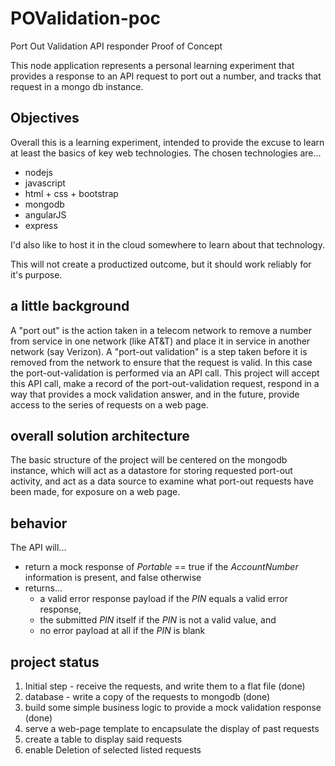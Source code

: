 # POValidation-poc
Port Out Validation API responder Proof of Concept

This node application represents a personal learning experiment that provides a response to an API request to port out a number, and tracks that request in a mongo db instance.

## Objectives

Overall this is a learning experiment, intended to provide the excuse to learn at least the basics of key web technologies.  The chosen technologies are...
* nodejs
* javascript
* html + css + bootstrap
* mongodb
* angularJS
* express

I'd also like to host it in the cloud somewhere to learn about that technology.

This will not create a productized outcome, but it should work reliably for it's purpose.   

## a little background

A "port out" is the action taken in a telecom network to remove a number from service in one network (like AT&T) and place it in service in another network (say Verizon).  A "port-out validation" is a step taken before it is removed from the network to ensure that the request is valid.   In this case the port-out-validation is performed via an API call.  This project will accept this API call, make a record of the port-out-validation request, respond in a way that provides a mock validation answer, and in the future, provide access to the series of requests on a web page. 

## overall solution architecture

The basic structure of the project will be centered on the mongodb instance, which will act as a datastore for storing requested port-out activity, and act as a data source to examine what port-out requests have been made, for exposure on a web page.

## behavior

The API will...
* return a mock response of *Portable* == true if the *AccountNumber* information is present, and false otherwise
* returns...
    * a valid error response payload if the *PIN* equals a valid error response,
    * the submitted *PIN* itself if the *PIN* is not a valid value, and 
    * no error payload at all if the *PIN* is blank

## project status

1. Initial step - receive the requests, and write them to a flat file (done)
2. database - write a copy of the requests to mongodb (done)
3. build some simple business logic to provide a mock validation response (done)
4. serve a web-page template to encapsulate the display of past requests
5. create a table to display said requests
6. enable Deletion of selected listed requests

